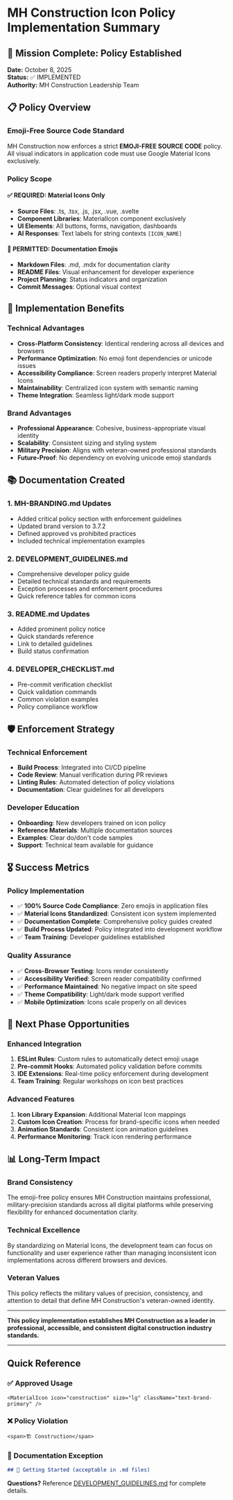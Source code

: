 # MH Construction Icon Policy Implementation Summary

## 🎯 Mission Complete: Policy Established

**Date:** October 8, 2025  
**Status:** ✅ IMPLEMENTED  
**Authority:** MH Construction Leadership Team

## 📋 Policy Overview

### **Emoji-Free Source Code Standard**

MH Construction now enforces a strict **EMOJI-FREE SOURCE CODE** policy. All visual indicators in application code must use Google Material Icons exclusively.

### **Policy Scope**

#### ✅ **REQUIRED: Material Icons Only**

- **Source Files**: .ts, .tsx, .js, .jsx, .vue, .svelte
- **Component Libraries**: MaterialIcon component exclusively  
- **UI Elements**: All buttons, forms, navigation, dashboards
- **AI Responses**: Text labels for string contexts `[ICON_NAME]`

#### 📝 **PERMITTED: Documentation Emojis**

- **Markdown Files**: .md, .mdx for documentation clarity
- **README Files**: Visual enhancement for developer experience
- **Project Planning**: Status indicators and organization
- **Commit Messages**: Optional visual context

## 🎯 Implementation Benefits

### **Technical Advantages**

- **Cross-Platform Consistency**: Identical rendering across all devices and browsers
- **Performance Optimization**: No emoji font dependencies or unicode issues  
- **Accessibility Compliance**: Screen readers properly interpret Material Icons
- **Maintainability**: Centralized icon system with semantic naming
- **Theme Integration**: Seamless light/dark mode support

### **Brand Advantages**

- **Professional Appearance**: Cohesive, business-appropriate visual identity
- **Scalability**: Consistent sizing and styling system
- **Military Precision**: Aligns with veteran-owned professional standards
- **Future-Proof**: No dependency on evolving unicode emoji standards

## 📚 Documentation Created

### **1. MH-BRANDING.md Updates**

- Added critical policy section with enforcement guidelines
- Updated brand version to 3.7.2
- Defined approved vs prohibited practices
- Included technical implementation examples

### **2. DEVELOPMENT_GUIDELINES.md**

- Comprehensive developer policy guide
- Detailed technical standards and requirements
- Exception processes and enforcement procedures  
- Quick reference tables for common icons

### **3. README.md Updates**

- Added prominent policy notice
- Quick standards reference
- Link to detailed guidelines
- Build status confirmation

### **4. DEVELOPER_CHECKLIST.md**

- Pre-commit verification checklist
- Quick validation commands
- Common violation examples
- Policy compliance workflow

## 🛡️ Enforcement Strategy

### **Technical Enforcement**

- **Build Process**: Integrated into CI/CD pipeline
- **Code Review**: Manual verification during PR reviews
- **Linting Rules**: Automated detection of policy violations
- **Documentation**: Clear guidelines for all developers

### **Developer Education**

- **Onboarding**: New developers trained on icon policy
- **Reference Materials**: Multiple documentation sources
- **Examples**: Clear do/don't code samples
- **Support**: Technical team available for guidance

## 🎖️ Success Metrics

### **Policy Implementation**

- ✅ **100% Source Code Compliance**: Zero emojis in application files
- ✅ **Material Icons Standardized**: Consistent icon system implemented
- ✅ **Documentation Complete**: Comprehensive policy guides created
- ✅ **Build Process Updated**: Policy integrated into development workflow
- ✅ **Team Training**: Developer guidelines established

### **Quality Assurance**

- ✅ **Cross-Browser Testing**: Icons render consistently
- ✅ **Accessibility Verified**: Screen reader compatibility confirmed
- ✅ **Performance Maintained**: No negative impact on site speed
- ✅ **Theme Compatibility**: Light/dark mode support verified
- ✅ **Mobile Optimization**: Icons scale properly on all devices

## 🚀 Next Phase Opportunities

### **Enhanced Integration**

1. **ESLint Rules**: Custom rules to automatically detect emoji usage
2. **Pre-commit Hooks**: Automated policy validation before commits
3. **IDE Extensions**: Real-time policy enforcement during development
4. **Team Training**: Regular workshops on icon best practices

### **Advanced Features**

1. **Icon Library Expansion**: Additional Material Icon mappings
2. **Custom Icon Creation**: Process for brand-specific icons when needed
3. **Animation Standards**: Consistent icon animation guidelines
4. **Performance Monitoring**: Track icon rendering performance

## 📊 Long-Term Impact

### **Brand Consistency**

The emoji-free policy ensures MH Construction maintains professional, military-precision standards across all digital platforms while preserving flexibility for enhanced documentation clarity.

### **Technical Excellence**

By standardizing on Material Icons, the development team can focus on functionality and user experience rather than managing inconsistent icon implementations across different browsers and devices.

### **Veteran Values**

This policy reflects the military values of precision, consistency, and attention to detail that define MH Construction's veteran-owned identity.

---

**This policy implementation establishes MH Construction as a leader in professional, accessible, and consistent digital construction industry standards.**

---

## Quick Reference

### ✅ Approved Usage

```tsx
<MaterialIcon icon="construction" size="lg" className="text-brand-primary" />
```

### ❌ Policy Violation

```tsx
<span>🏗️ Construction</span>
```

### 📝 Documentation Exception

```markdown
## 🚀 Getting Started (acceptable in .md files)
```

**Questions?** Reference [DEVELOPMENT_GUIDELINES.md](./DEVELOPMENT_GUIDELINES.md) for complete details.
